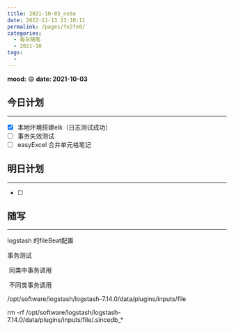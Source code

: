 ```yaml
---
title: 2021-10-03_note
date: 2022-11-13 23:10:11
permalink: /pages/fe2fe8/
categories:
  - 每日随笔
  - 2021-10
tags:
  - 
---
```

**mood:** :smile:  																		**date: 2021-10-03**  
## 今日计划  
------
- [x]  本地环境搭建elk（日志测试成功）
- [ ]  事务失效测试
- [ ]  easyExcel 合并单元格笔记
## 明日计划  
------
- [ ]  
## 随写 
------

logstash 的fileBeat配置

事务测试

​	同类中事务调用

​	不同类事务调用





/opt/software/logstash/logstash-7.14.0/data/plugins/inputs/file



rm -rf /opt/software/logstash/logstash-7.14.0/data/plugins/inputs/file/.sincedb_*